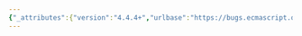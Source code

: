 ```yaml
---
{"_attributes":{"version":"4.4.4+","urlbase":"https://bugs.ecmascript.org/","maintainer":"dherman@mozilla.com"},"bug":{"bug_id":1343,"creation_ts":"2013-03-18 12:03:00 -0700","short_desc":"Array.prototype.findIndex( predicate [ , thisArg ] )","delta_ts":"2013-05-14 18:14:15 -0700","product":"Draft for 6th Edition","component":"new feature","version":"Rev 14: March 8, 2013 Draft","rep_platform":"All","op_sys":"All","bug_status":"RESOLVED","resolution":"FIXED","priority":"Normal","bug_severity":"enhancement","everconfirmed":true,"reporter":{"uid":"waldron.rick","name":"Rick Waldron"},"assigned_to":{"uid":"allen","name":"Allen Wirfs-Brock"},"cc":"waldron.rick","long_desc":[{"commentid":3488,"comment_count":0,"who":{"uid":"waldron.rick","name":"Rick Waldron"},"bug_when":"2013-03-18 12:03:36 -0700","thetext":"https://gist.github.com/rwldrn/5079427\n\n15.4.4.x Array.prototype.findIndex ( predicate [ , thisArg ] )\n\npredicate should be a function that accepts three arguments and returns a value that is coercible to the Boolean value true or false. findIndex calls predicate once for each element present in the array, in ascending order, until predicate returns true and immediately returns the index of the current array element. Otherwise, findIndex return -1. predicate is called only for elements of the array which actually exist; it is not called for missing elements of the array.\n\n1. Let O be the result of ToObject passing the this value as the argument.\n2. ReturnIfAbrupt( O ).\n3. Let lenValue be the result of Get( O, \"length\" ).\n4. Let len be ToUint32( lenValue ).\n5. ReturnIfAbrupt( len ).\n6. If len is 0, return -1.\n7. If IsCallable( predicate ) is false, throw a TypeError exception.\n8. If thisArg was supplied, let T be thisArg; else let T be undefined\n9. Let k be 0.\n10. Repeat, while k < len\n  a. Let Pk be ToString( k )\n  b. Let kPresent be the result of HasProperty( O, Pk ).\n  c. ReturnIfAbrupt( kPresent )\n  d. If kPresent is true, then\n    i. Let kValue be the result of calling Get( O, Pk ).\n    ii. ReturnIfAbrupt( kValue ).\n    iii. Let result be the result of calling the [[Call]] internal method of predicate with T as thisArgument and a List containing kValue, k, and O as argumentsList.\n    iv. ReturnIfAbrupt( result ).\n    v. If ToBoolean( result ) is true, return k.\n  e. Increase k by 1.\n11. Return -1.\n\nThe length property of the findIndex method is 1.\n\nNOTE The findIndex function is intentionally generic; it does not require that its this value be an Array object. Therefore it can be transferred to other kinds of objects for use as a method. Whether the findIndex function can be applied successfully to a host object is implementation-dependent"},{"commentid":3848,"comment_count":1,"who":{"uid":"allen","name":"Allen Wirfs-Brock"},"bug_when":"2013-05-14 10:43:36 -0700","thetext":"added in rev15 editor's draft"},{"commentid":3994,"comment_count":2,"who":{"uid":"allen","name":"Allen Wirfs-Brock"},"bug_when":"2013-05-14 18:14:15 -0700","thetext":"resolved in rev 15, May 14, 2013 draft"}]}}
---
```

